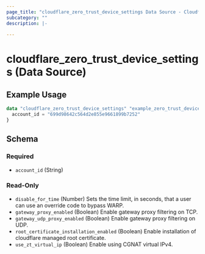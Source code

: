 ```yaml
---
page_title: "cloudflare_zero_trust_device_settings Data Source - Cloudflare"
subcategory: ""
description: |-
  
---
```


# cloudflare_zero_trust_device_settings (Data Source)



## Example Usage

```terraform
data "cloudflare_zero_trust_device_settings" "example_zero_trust_device_settings" {
  account_id = "699d98642c564d2e855e9661899b7252"
}
```

<!-- schema generated by tfplugindocs -->
## Schema

### Required

- `account_id` (String)

### Read-Only

- `disable_for_time` (Number) Sets the time limit, in seconds, that a user can use an override code to bypass WARP.
- `gateway_proxy_enabled` (Boolean) Enable gateway proxy filtering on TCP.
- `gateway_udp_proxy_enabled` (Boolean) Enable gateway proxy filtering on UDP.
- `root_certificate_installation_enabled` (Boolean) Enable installation of cloudflare managed root certificate.
- `use_zt_virtual_ip` (Boolean) Enable using CGNAT virtual IPv4.


